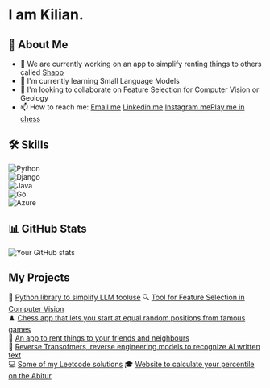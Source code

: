 # I am Kilian.

## 🚀 About Me
- 🔭 We are currently working on an app to simplify renting things to others called [Shapp](https://apps.apple.com/de/app/shapp-shapps-dir-einfach/id6472041604)
- 🌱 I'm currently learning Small Language Models
- 👯 I'm looking to collaborate on Feature Selection for Computer Vision or Geology
- 📫 How to reach me: [Email me](mailto:kilianschulz@kilianschulz.com)  [Linkedin me](https://www.linkedin.com/in/kilian-schulz/)   [Instagram me](https://www.instagram.com/gsusgristus/)[Play me in chess](https://lichess.org/@/UltimateG)  

## 🛠️ Skills
![Python](https://img.shields.io/badge/Python-3776AB?style=flat&logo=python&logoColor=white)  
![Django](https://img.shields.io/badge/Django-092E20?style=flat&logo=django&logoColor=white)  
![Java](https://img.shields.io/badge/Java-ED8B00?style=flat&logo=java&logoColor=white)  
![Go](https://img.shields.io/badge/Go-00ADD8?style=flat&logo=go&logoColor=white)  
![Azure](https://img.shields.io/badge/Azure-0089D6?style=flat&logo=microsoft-azure&logoColor=white)  

## 📊 GitHub Stats
![Your GitHub stats](https://github-readme-stats.vercel.app/api?username=SchulzKilian&show_icons=true&theme=radical)

## My Projects
🐍 [Python library to simplify LLM tooluse](https://github.com/SchulzKilian/Toolchain)
🔍 [Tool for Feature Selection in Computer Vision](https://github.com/SchulzKilian/Machine-Teaching)  
♟️ [Chess app that lets you start at equal random positions from famous games](https://github.com/SchulzKilian/Chesster)  
🤝 [An app to rent things to your friends and neighbours](https://apps.apple.com/de/app/shapp-shapps-dir-einfach/id6472041604)  
🤖 [Reverse Transofmers, reverse engineering models to recognize AI written text](https://github.com/SchulzKilian/Reverse_Transformer)  
💻 [Some of my Leetcode solutions](https://github.com/SchulzKilian/LeetCode)
🎓 [Website to calculate your percentile on the Abitur](https://topwievielprozentistmeinabitur.de)  


